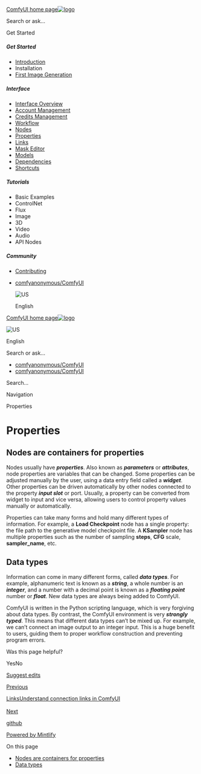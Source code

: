 [ComfyUI home page![logo](https://mintlify.s3.us-west-1.amazonaws.com/dripart/logo.png)](http://docs.comfy.org/)

Search or ask...

Get Started

##### Get Started

- [Introduction](http://docs.comfy.org/get_started/introduction)
- Installation
- [First Image Generation](http://docs.comfy.org/get_started/first_generation)

##### Interface

- [Interface Overview](http://docs.comfy.org/interface/overview)
- [Account Management](http://docs.comfy.org/interface/user)
- [Credits Management](http://docs.comfy.org/interface/credits)
- [Workflow](http://docs.comfy.org/essentials/core-concepts/workflow)
- [Nodes](http://docs.comfy.org/essentials/core-concepts/nodes)
- [Properties](http://docs.comfy.org/essentials/core-concepts/properties)
- [Links](http://docs.comfy.org/essentials/core-concepts/links)
- [Mask Editor](http://docs.comfy.org/interface/maskeditor)
- [Models](http://docs.comfy.org/essentials/core-concepts/models)
- [Dependencies](http://docs.comfy.org/essentials/core-concepts/dependencies)
- [Shortcuts](http://docs.comfy.org/interface/shortcuts)

##### Tutorials

- Basic Examples
- ControlNet
- Flux
- Image
- 3D
- Video
- Audio
- API Nodes

##### Community

- [Contributing](http://docs.comfy.org/community/contributing)

<!--THE END-->

- [comfyanonymous/ComfyUI](https://github.com/comfyanonymous/ComfyUI)
  
  ![US](https://purecatamphetamine.github.io/country-flag-icons/1x1/US.svg)
  
  English

[ComfyUI home page![logo](https://mintlify.s3.us-west-1.amazonaws.com/dripart/logo.png)](http://docs.comfy.org/)

![US](https://purecatamphetamine.github.io/country-flag-icons/1x1/US.svg)

English

Search or ask...

- [comfyanonymous/ComfyUI](https://github.com/comfyanonymous/ComfyUI)
- [comfyanonymous/ComfyUI](https://github.com/comfyanonymous/ComfyUI)

Search...

Navigation

Properties

# Properties

## [​](http://docs.comfy.org#nodes-are-containers-for-properties) Nodes are containers for properties

Nodes usually have ***properties***. Also known as ***parameters*** or ***attributes***, node properties are variables that can be changed. Some properties can be adjusted manually by the user, using a data entry field called a ***widget***. Other properties can be driven automatically by other nodes connected to the property ***input slot*** or port. Usually, a property can be converted from widget to input and vice versa, allowing users to control property values manually or automatically.

Properties can take many forms and hold many different types of information. For example, a **Load Checkpoint** node has a single property:  the file path to the generative model checkpoint file. A **KSampler** node has multiple properties such as the number of sampling **steps**, **CFG** scale, **sampler\_name**, etc.

## [​](http://docs.comfy.org#data-types) Data types

Information can come in many different forms, called ***data types***. For example, alphanumeric text is known as a ***string***, a whole number is an ***integer***, and a number with a decimal point is known as a ***floating point*** number or ***float***. New data types are always being added to ComfyUI.

ComfyUI is written in the Python scripting language, which is very forgiving about data types. By contrast, the ComfyUI environment is very ***strongly typed***. This means that different data types can’t be mixed up. For example, we can’t connect an image output to an integer input. This is a huge benefit to users, guiding them to proper workflow construction and preventing program errors.

Was this page helpful?

YesNo

[Suggest edits](https://github.com/comfy-org/docs/edit/main/essentials/core-concepts/properties.mdx)

[Previous](http://docs.comfy.org/essentials/core-concepts/nodes)

[LinksUnderstand connection links in ComfyUI  
\
Next](http://docs.comfy.org/essentials/core-concepts/links)

[github](https://github.com/comfyanonymous/ComfyUI/)

[Powered by Mintlify](https://mintlify.com/preview-request?utm_campaign=poweredBy&utm_medium=referral&utm_source=docs.comfy.org)

On this page

- [Nodes are containers for properties](http://docs.comfy.org#nodes-are-containers-for-properties)
- [Data types](http://docs.comfy.org#data-types)